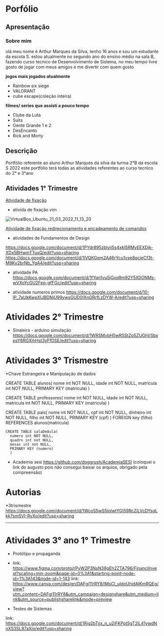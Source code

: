 # Porfólio 
## Apresentação
### Sobre mim
 olá meu nome é Arthur Marques da Silva, tenho 16 anos e sou um estudante da escola S.
 estou atualmente no segundo ano do ensino médio na sala B, fazendo curso tecnico de Desenvolvimento de Sistema, 
 no meu tempo livre gosto de jogar com meus amigos e me divertir com quem gosto 
  
**jogos mais jogados atualmente**

* Rainbow six siege
* VALORANT 
* cube escape(coleção inteira)  

**filmes/ series que assisti a pouco tempo**

* Clube da Luta
* Suits
* Gente Grande 1 e 2
* DesEncanto
* Rick and Morty
## Descrição 
Portfólio referente ao aluno Arthur Marques da silva da turma 2°B da escola S 2022 
este portfólio terá todas as atividades referentes ao curso tecnico do 2° e 3°ano

## Atividades 1° Trimestre 

[Atividade de fixação](https://docs.google.com/document/d/1XSdo1xjiqIMq_jkBkLCcyuqnS6Ee9T0blLgIvL55CeA/edit?usp=sharing)

* ativida de fixação vim
</spam>

![VirtualBox_Ubuntu_21_03_2022_11_13_20](https://user-images.githubusercontent.com/102531812/165106402-b6de7cba-a7fb-41eb-9375-d0730b1df544.png)

[Atividade de fixação redirecionamento e encadeamento de comandos](https://docs.google.com/document/d/1DGgqR_Cr0g_u84y90OLvUUIR66cUFeWB6PFuKn5yBCE/edit?usp=sharing)


* atividades de Fundamentos de Design

https://docs.google.com/document/d/1PYdr895zblyii5s4xklSRMyEEXDjk-XDx5BHwmTTuxQ/edit?usp=sharing
https://docs.google.com/document/d/1lVQKGem2A46rYcu1vxe8qcjeCf3t-M9Kv2brNb_YgA4/edit?usp=sharing

* atividade PA
https://docs.google.com/document/d/1fYqn1vu5jGxq9m92Y5X0ONMs-wVXoYcGU2Fep-gfFGc/edit?usp=sharing

* atividade numeros primos
https://docs.google.com/document/d/10-lP_7aUkKwpXIJBDNjU99ywsGUD0IXnGRrfLzDYW-A/edit?usp=sharing

# Atividades 2° Trimestre 
 
* Sinaleira - arduino simulação
https://docs.google.com/document/d/1WRSMvbH5wR5StZp5ZUGhVSbxpsY6RGXjhHst3yFfDSE/edit?usp=sharing

# Atividades 3° Trismestre

 *Chave Estrangeira e Manipulação de dados

CREATE TABLE alunos(
  nome int NOT NULL,
  idade int NOT NULL,
  matricula int NOT NULL,
  PRIMARY KEY (matricula)
  )
  
  CREATE TABLE professores(
  nome int NOT NULL,
  idade int NOT NULL,
  matricula int NOT NULL,
  PRIMARY KEY (matricula)
  )
  
  CREATE TABLE pais(
    nome int NOT NULL,
    cpf int NOT NULL,
    dinheiro int NOT NULL,
    filho int NOT NULL,
    PRIMARY KEY (cpf)
    )
    FOREIGN key (filho)
    REFERENCES alunos(matricula)
    
    
    CREATE TABLE salaDeAula(
      numero int NOT NULL,
      quadro int not NULL,
      mesas int not NULL,
      PRIMARY KEY (numero)
      )

* Academia sesi
 https://github.com/doggrush/AcademiaSESI
 (coloquei o link do augusto pois não consegui baixar os arquios, obrigado pela compreensão)

# Autorias
 *3trismestre
 https://docs.google.com/document/d/1WcoS5wS5iolwtYGI59RcZiLVcDYsqLkk7smSVI-RyXo/edit?usp=sharing
 
______________________________

# Atividades 3° ano 1° Trimestre

* Protótipo e propaganda
* 
  link: https://www.figma.com/proto/rPyW2P3NsN38gEh2ZTA796/FinanciInvest?scaling=min-zoom&page-id=0%3A1&starting-point-node-id=1%3A143&node-id=1-143
  link: https://www.canva.com/design/DAFgi11rRY8/lMsCl_uIdoUhidAlKmRQEg/view?utm_content=DAFgi11rRY8&utm_campaign=designshare&utm_medium=link&utm_source=publishsharelink&mode=preview
  
* Testes de Sistemas

link: https://docs.google.com/document/d/1Rig2bTxx_n_u2iFKPpt5gT2iL41ywdNnXS3SL87aXio/edit?usp=sharing
